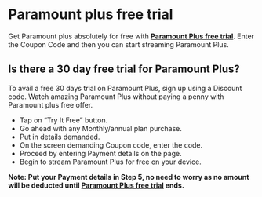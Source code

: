 # Paramount plus free trial
Get Paramount plus absolutely for free with **[Paramount Plus free trial](param0unt-plus-free-trial.github.io)**. Enter the Coupon Code and then you can start streaming Paramount Plus.
## Is there a 30 day free trial for Paramount Plus?
To avail a free 30 days trial on Paramount Plus, sign up using a Discount code. Watch amazing Paramount Plus without paying a penny with Paramount plus free offer.
* Tap on “Try It Free” button.
* Go ahead with any Monthly/annual plan purchase.
* Put in details demanded.
* On the screen demanding Coupon code, enter the code.
* Proceed by entering Payment details on the page.
* Begin to stream Paramount Plus for free on your device.

**Note: Put your Payment details in Step 5, no need to worry as no amount will be deducted until [Paramount Plus free trial](param0unt-plus-free-trial.github.io) ends.**
